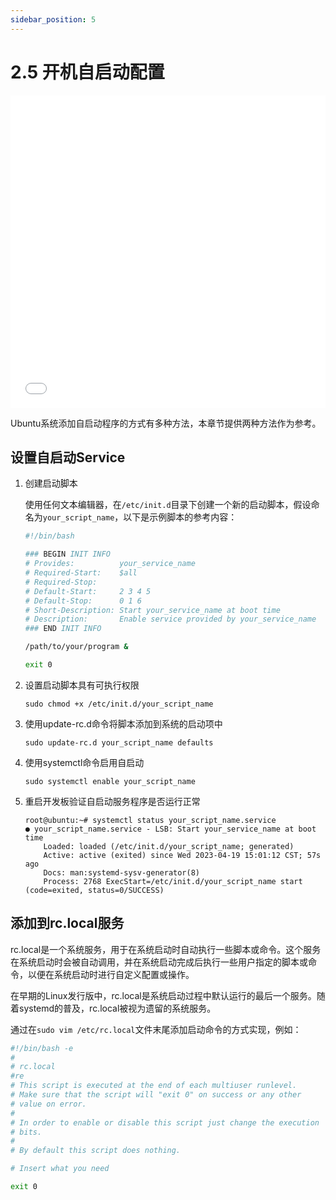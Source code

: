 ```yaml
---
sidebar_position: 5
---
```


# 2.5 开机自启动配置

<iframe src="//player.bilibili.com/player.html?aid=700903305&bvid=BV1rm4y1E73q&cid=1196557834&page=15" scrolling="no" border="0" frameborder="no" framespacing="0" width="100%" height="500" allowfullscreen="true"> </iframe>

Ubuntu系统添加自启动程序的方式有多种方法，本章节提供两种方法作为参考。

## 设置自启动Service

1. 创建启动脚本

   使用任何文本编辑器，在`/etc/init.d`目录下创建一个新的启动脚本，假设命名为`your_script_name`，以下是示例脚本的参考内容：

   ```bash
   #!/bin/bash
   
   ### BEGIN INIT INFO
   # Provides:          your_service_name
   # Required-Start:    $all
   # Required-Stop:     
   # Default-Start:     2 3 4 5
   # Default-Stop:      0 1 6
   # Short-Description: Start your_service_name at boot time
   # Description:       Enable service provided by your_service_name
   ### END INIT INFO
   
   /path/to/your/program &
   
   exit 0
   ```

2. 设置启动脚本具有可执行权限

   ```
   sudo chmod +x /etc/init.d/your_script_name
   ```

3. 使用update-rc.d命令将脚本添加到系统的启动项中

   ```
   sudo update-rc.d your_script_name defaults
   ```

   

4. 使用systemctl命令启用自启动

   ```
   sudo systemctl enable your_script_name
   ```

5. 重启开发板验证自启动服务程序是否运行正常

    ```
    root@ubuntu:~# systemctl status your_script_name.service 
    ● your_script_name.service - LSB: Start your_service_name at boot time
        Loaded: loaded (/etc/init.d/your_script_name; generated)
        Active: active (exited) since Wed 2023-04-19 15:01:12 CST; 57s ago
        Docs: man:systemd-sysv-generator(8)
        Process: 2768 ExecStart=/etc/init.d/your_script_name start (code=exited, status=0/SUCCESS)
    ```



## 添加到rc.local服务

rc.local是一个系统服务，用于在系统启动时自动执行一些脚本或命令。这个服务在系统启动时会被自动调用，并在系统启动完成后执行一些用户指定的脚本或命令，以便在系统启动时进行自定义配置或操作。

在早期的Linux发行版中，rc.local是系统启动过程中默认运行的最后一个服务。随着systemd的普及，rc.local被视为遗留的系统服务。

通过在`sudo vim /etc/rc.local`文件末尾添加启动命令的方式实现，例如：

```bash
#!/bin/bash -e
#
# rc.local
#re
# This script is executed at the end of each multiuser runlevel.
# Make sure that the script will "exit 0" on success or any other
# value on error.
#
# In order to enable or disable this script just change the execution
# bits.
#
# By default this script does nothing.

# Insert what you need

exit 0
```
